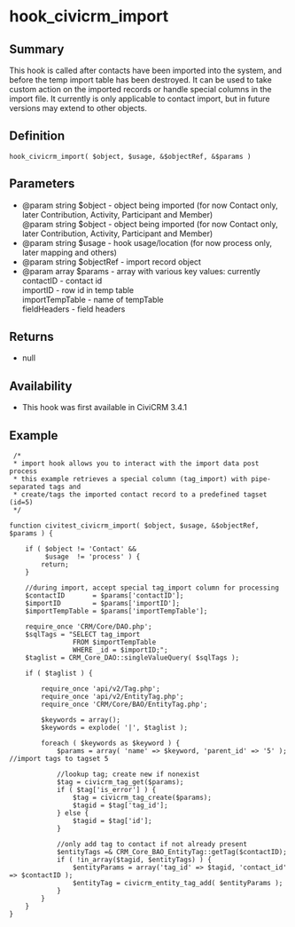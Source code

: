 # hook_civicrm_import

## Summary

This hook is called after contacts have been imported into the system,
and before the temp import table has been destroyed. It can be used to
take custom action on the imported records or handle special columns in
the import file. It currently is only applicable to contact import, but
in future versions may extend to other objects.

## Definition

    hook_civicrm_import( $object, $usage, &$objectRef, &$params )

## Parameters

-   @param string  $object     - object being imported (for now Contact
    only, later Contribution, Activity, Participant and Member)\
     @param string  $object     - object being imported (for now
    Contact only, later Contribution, Activity, Participant and Member)
-   @param string  $usage      - hook usage/location (for now process
    only, later mapping and others)
-   @param string  $objectRef  - import record object
-   @param array   $params     - array with various key values:
    currently\
                              contactID       - contact id\
                              importID        - row id in temp table\
                              importTempTable - name of tempTable\
                              fieldHeaders    - field headers

## Returns

-   null

## Availability

-   This hook was first available in CiviCRM 3.4.1

## Example

     /*
     * import hook allows you to interact with the import data post process
     * this example retrieves a special column (tag_import) with pipe-separated tags and
     * create/tags the imported contact record to a predefined tagset (id=5)
     */

    function civitest_civicrm_import( $object, $usage, &$objectRef, $params ) {

        if ( $object != 'Contact' &&
             $usage  != 'process' ) {
            return;
        }

        //during import, accept special tag_import column for processing
        $contactID       = $params['contactID'];
        $importID        = $params['importID'];
        $importTempTable = $params['importTempTable'];

        require_once 'CRM/Core/DAO.php';
        $sqlTags = "SELECT tag_import
                    FROM $importTempTable
                    WHERE _id = $importID;";
        $taglist = CRM_Core_DAO::singleValueQuery( $sqlTags );

        if ( $taglist ) {

            require_once 'api/v2/Tag.php';
            require_once 'api/v2/EntityTag.php';
            require_once 'CRM/Core/BAO/EntityTag.php';

            $keywords = array();
            $keywords = explode( '|', $taglist );

            foreach ( $keywords as $keyword ) {
                $params = array( 'name' => $keyword, 'parent_id' => '5' ); //import tags to tagset 5

                //lookup tag; create new if nonexist
                $tag = civicrm_tag_get($params);
                if ( $tag['is_error'] ) {
                    $tag = civicrm_tag_create($params);
                    $tagid = $tag['tag_id'];
                } else {
                    $tagid = $tag['id'];
                }

                //only add tag to contact if not already present
                $entityTags =& CRM_Core_BAO_EntityTag::getTag($contactID);
                if ( !in_array($tagid, $entityTags) ) {
                    $entityParams = array('tag_id' => $tagid, 'contact_id' => $contactID );
                    $entityTag = civicrm_entity_tag_add( $entityParams );
                }
            }
        }
    }